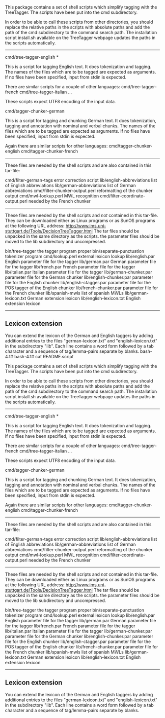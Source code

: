 This package contains a set of shell scripts which simplify tagging 
with the TreeTagger. The scripts have been put into the cmd subdirectory.

In order to be able to call these scripts from other directories, you
should replace the relative paths in the scripts with absolute paths
and add the path of the cmd subdirectory to the command search path.
The installation script install.sh available on the TreeTagger webpage
updates the paths in the scripts automatically.

----------------------------------------------------

cmd/tree-tagger-english <file>*

This is a script for tagging English text. It does tokenization
and tagging. The names of the files which are to be tagged are
expected as arguments. If no files have been specified, input from
stdin is expected.

There are similar scripts for a couple of other languages:
cmd/tree-tagger-french 
cmd/tree-tagger-italian
...

These scripts expect UTF8 encoding of the input data.

cmd/tagger-chunker-german <file>

This is a script for tagging and chunking German text. It does
tokenization, tagging and annotation with nominal and verbal chunks.
The names of the files which are to be tagged are expected as
arguments. If no files have been specified, input from stdin is
expected.

Again there are similar scripts for other languages:
cmd/tagger-chunker-english
cmd/tagger-chunker-french

----------------------------------------------------

These files are needed by the shell scripts and are also contained in 
this tar-file:

cmd/filter-german-tags		error correction script
lib/english-abbreviations	list of English abbreviations
lib/german-abbreviations	list of German abbreviations
cmd/filter-chunker-output.perl	reformatting of the chunker output
cmd/mwl-lookup.perl		MWL recognition
cmd/filter-coordinate-output.perl needed by the French chunker

----------------------------------------------------

These files are needed by the shell scripts and *not* contained in this 
tar-file. They can be downloaded either as Linux programs or as SunOS
programs at the following URL address:
http://www.ims.uni-stuttgart.de/Tools/DecisionTreeTagger.html
The tar files should be unpacked in the same directory as the scripts.
the parameter files should be moved to the lib subdirectory and
uncompressed.

bin/tree-tagger		the tagger program proper
bin/separate-punctuation	tokenizer program
cmd/lookup.perl		external lexicon lookup
lib/english.par		English parameter file for the tagger
lib/german.par		German parameter file for the tagger
lib/french.par		French parameter file for the tagger
lib/italian.par		Italian parameter file for the tagger
lib/german-chunker.par	parameter file for the German chunker
lib/english-chunker.par	parameter file for the English chunker
lib/english-ctagger.par	parameter file for the POS tagger of the English chunker
lib/french-chunker.par	parameter file for the French chunker
lib/spanish-mwls	list of spanish MWLs
lib/german-lexicon.txt	German extension lexicon
lib/english-lexicon.txt	English extension lexicon

----------------------------------------------------

Lexicon extension
-----------------

You can extend the lexicon of the German and English taggers by adding
additional entries to the files "german-lexicon.txt" and
"english-lexicon.txt" in the subdirectory "lib". Each line contains a
word form followed by a tab character and a sequence of
tag/lemma-pairs separate by blanks.
bash-4.1# 
bash-4.1# cat README.script 

This package contains a set of shell scripts which simplify tagging 
with the TreeTagger. The scripts have been put into the cmd subdirectory.

In order to be able to call these scripts from other directories, you
should replace the relative paths in the scripts with absolute paths
and add the path of the cmd subdirectory to the command search path.
The installation script install.sh available on the TreeTagger webpage
updates the paths in the scripts automatically.

----------------------------------------------------

cmd/tree-tagger-english <file>*

This is a script for tagging English text. It does tokenization
and tagging. The names of the files which are to be tagged are
expected as arguments. If no files have been specified, input from
stdin is expected.

There are similar scripts for a couple of other languages:
cmd/tree-tagger-french 
cmd/tree-tagger-italian
...

These scripts expect UTF8 encoding of the input data.

cmd/tagger-chunker-german <file>

This is a script for tagging and chunking German text. It does
tokenization, tagging and annotation with nominal and verbal chunks.
The names of the files which are to be tagged are expected as
arguments. If no files have been specified, input from stdin is
expected.

Again there are similar scripts for other languages:
cmd/tagger-chunker-english
cmd/tagger-chunker-french

----------------------------------------------------

These files are needed by the shell scripts and are also contained in 
this tar-file:

cmd/filter-german-tags		error correction script
lib/english-abbreviations	list of English abbreviations
lib/german-abbreviations	list of German abbreviations
cmd/filter-chunker-output.perl	reformatting of the chunker output
cmd/mwl-lookup.perl		MWL recognition
cmd/filter-coordinate-output.perl needed by the French chunker

----------------------------------------------------

These files are needed by the shell scripts and *not* contained in this 
tar-file. They can be downloaded either as Linux programs or as SunOS
programs at the following URL address:
http://www.ims.uni-stuttgart.de/Tools/DecisionTreeTagger.html
The tar files should be unpacked in the same directory as the scripts.
the parameter files should be moved to the lib subdirectory and
uncompressed.

bin/tree-tagger		the tagger program proper
bin/separate-punctuation	tokenizer program
cmd/lookup.perl		external lexicon lookup
lib/english.par		English parameter file for the tagger
lib/german.par		German parameter file for the tagger
lib/french.par		French parameter file for the tagger
lib/italian.par		Italian parameter file for the tagger
lib/german-chunker.par	parameter file for the German chunker
lib/english-chunker.par	parameter file for the English chunker
lib/english-ctagger.par	parameter file for the POS tagger of the English chunker
lib/french-chunker.par	parameter file for the French chunker
lib/spanish-mwls	list of spanish MWLs
lib/german-lexicon.txt	German extension lexicon
lib/english-lexicon.txt	English extension lexicon

----------------------------------------------------

Lexicon extension
-----------------

You can extend the lexicon of the German and English taggers by adding
additional entries to the files "german-lexicon.txt" and
"english-lexicon.txt" in the subdirectory "lib". Each line contains a
word form followed by a tab character and a sequence of
tag/lemma-pairs separate by blanks.
